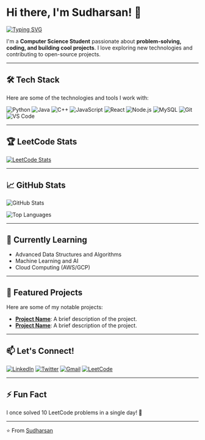 # Hi there, I'm Sudharsan! 👋

[![Typing SVG](https://readme-typing-svg.demolab.com?font=Fira+Code&pause=1000&color=00FF00&width=435&lines=Welcome+to+my+GitHub+Profile!;I'm+a+Passionate+Developer;Always+Learning+New+Things)](https://git.io/typing-svg)

I'm a **Computer Science Student** passionate about **problem-solving, coding, and building cool projects**. I love exploring new technologies and contributing to open-source projects.

---

## 🛠️ Tech Stack

Here are some of the technologies and tools I work with:

![Python](https://img.shields.io/badge/Python-3776AB?style=for-the-badge&logo=python&logoColor=white)
![Java](https://img.shields.io/badge/Java-ED8B00?style=for-the-badge&logo=openjdk&logoColor=white)
![C++](https://img.shields.io/badge/C%2B%2B-00599C?style=for-the-badge&logo=c%2B%2B&logoColor=white)
![JavaScript](https://img.shields.io/badge/JavaScript-F7DF1E?style=for-the-badge&logo=javascript&logoColor=black)
![React](https://img.shields.io/badge/React-20232A?style=for-the-badge&logo=react&logoColor=61DAFB)
![Node.js](https://img.shields.io/badge/Node.js-339933?style=for-the-badge&logo=nodedotjs&logoColor=white)
![MySQL](https://img.shields.io/badge/MySQL-4479A1?style=for-the-badge&logo=mysql&logoColor=white)
![Git](https://img.shields.io/badge/Git-F05032?style=for-the-badge&logo=git&logoColor=white)
![VS Code](https://img.shields.io/badge/VS_Code-007ACC?style=for-the-badge&logo=visual-studio-code&logoColor=white)

---

## 🏆 LeetCode Stats

[![LeetCode Stats](https://leetcard.jacoblin.cool/SUDHARSAN_CSBS?theme=dark&font=Roboto)](https://leetcode.com/u/SUDHARSAN_CSBS/)

---

## 📈 GitHub Stats

![GitHub Stats](https://github-readme-stats.vercel.app/api?username=SUDHARSAN-KSRCT&show_icons=true&theme=radical)

![Top Languages](https://github-readme-stats.vercel.app/api/top-langs/?username=SUDHARSAN-KSRCT&layout=compact&theme=radical)

---

## 🌱 Currently Learning

- Advanced Data Structures and Algorithms
- Machine Learning and AI
- Cloud Computing (AWS/GCP)

---

## 💼 Featured Projects

Here are some of my notable projects:

- **[Project Name](https://github.com/SUDHARSAN-KSRCT/project-repo)**: A brief description of the project.
- **[Project Name](https://github.com/SUDHARSAN-KSRCT/project-repo)**: A brief description of the project.

---

## 📫 Let's Connect!

[![LinkedIn](https://img.shields.io/badge/LinkedIn-0077B5?style=for-the-badge&logo=linkedin&logoColor=white)](https://www.linkedin.com/in/yourprofile/)
[![Twitter](https://img.shields.io/badge/Twitter-1DA1F2?style=for-the-badge&logo=twitter&logoColor=white)](https://twitter.com/YourTwitterHandle)
[![Gmail](https://img.shields.io/badge/Gmail-D14836?style=for-the-badge&logo=gmail&logoColor=white)](mailto:your.email@gmail.com)
[![LeetCode](https://img.shields.io/badge/LeetCode-FFA116?style=for-the-badge&logo=leetcode&logoColor=white)](https://leetcode.com/u/SUDHARSAN_CSBS/)

---

## ⚡ Fun Fact

I once solved 10 LeetCode problems in a single day! 🚀

---

⭐️ From [Sudharsan](https://github.com/SUDHARSAN-KSRCT)
